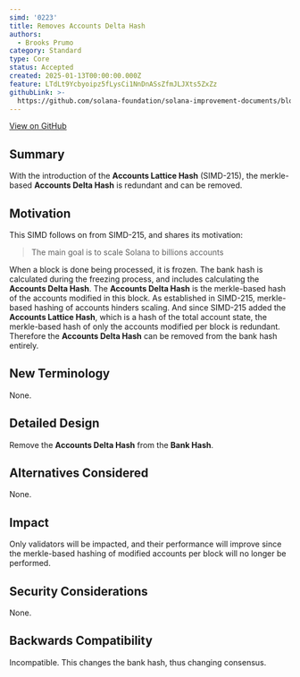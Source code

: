```yaml
---
simd: '0223'
title: Removes Accounts Delta Hash
authors:
  - Brooks Prumo
category: Standard
type: Core
status: Accepted
created: 2025-01-13T00:00:00.000Z
feature: LTdLt9Ycbyoipz5fLysCi1NnDnASsZfmJLJXts5ZxZz
githubLink: >-
  https://github.com/solana-foundation/solana-improvement-documents/blob/main/proposals/0223-anything.md
---
```

[View on GitHub](https://github.com/solana-foundation/solana-improvement-documents/blob/main/proposals/0223-anything.md)


## Summary

With the introduction of the **Accounts Lattice Hash** (SIMD-215), the
merkle-based **Accounts Delta Hash** is redundant and can be removed.


## Motivation

This SIMD follows on from SIMD-215, and shares its motivation:

> The main goal is to scale Solana to billions accounts

When a block is done being processed, it is frozen.  The bank hash is
calculated during the freezing process, and includes calculating the **Accounts
Delta Hash**.  The **Accounts Delta Hash** is the merkle-based hash of the
accounts modified in this block.  As established in SIMD-215, merkle-based
hashing of accounts hinders scaling.  And since SIMD-215 added the **Accounts
Lattice Hash**, which is a hash of the total account state, the merkle-based
hash of only the accounts modified per block is redundant.  Therefore the
**Accounts Delta Hash** can be removed from the bank hash entirely.


## New Terminology

None.


## Detailed Design

Remove the **Accounts Delta Hash** from the **Bank Hash**.


## Alternatives Considered

None.


## Impact

Only validators will be impacted, and their performance will improve since the
merkle-based hashing of modified accounts per block will no longer be
performed.


## Security Considerations

None.


## Backwards Compatibility

Incompatible. This changes the bank hash, thus changing consensus.
